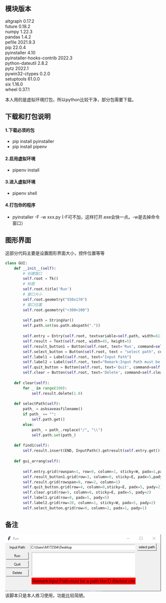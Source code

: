 ## 模块版本
altgraph                   0.17.2  
future                     0.18.2  
numpy                      1.22.3  
pandas                     1.4.2  
pefile                     2021.9.3  
pip                        22.0.4  
pyinstaller                4.10  
pyinstaller-hooks-contrib  2022.3  
python-dateutil            2.8.2  
pytz                       2022.1  
pywin32-ctypes             0.2.0  
setuptools                 61.0.0  
six                        1.16.0  
wheel                      0.37.1  

本人用的是虚拟环境打包，所以python比较干净，部分包需要下载。

## 下载和打包说明

#### 1.下载必须的包
- pip install pyinstaller   
- pip install pipenv  
#### 2.启用虚拟环境
- pipenv install
#### 3.进入虚拟环境
- pipenv shell
#### 4.打包你的程序
- pyinstaller -F -w xxx.py (-F可不加，这样打开.exe会快一点。-w是去掉命令窗口）

## 图形界面
这部分代码主要是设置图形界面大小，控件位置等等

```python
class GUI:
    def __init__(self):
        # 创建窗口
        self.root = Tk()
        # 标题
        self.root.title('Run')
        # 窗口大小
        self.root.geometry("550x170")
        # 窗口位置
        self.root.geometry("+300+200")
        
        self.path = StringVar()
        self.path.set(os.path.abspath("."))

        self.entry = Entry(self.root, textvariable=self.path, width=61)
        self.result = Text(self.root, width=45, height=5)
        self.result_button1 = Button(self.root, text='Run', command=self.find1, width=10, height=1)
        self.select_button = Button(self.root, text = "select path", command=self.selectPath)
        self.label1 = Label(self.root, text="Input Path")
        self.label2 = Label(self.root, text="Remark:Input Path must be a path like D:/file/test.csv",font=18,bg='red') 
        self.quit_button = Button(self.root, text='Quit', command=self.root.destroy, width=10, height=1)
        self.clear = Button(self.root, text='Delete', command=self.clear, width=10, height=1)
                
    def clear(self):
        for _ in range(100):
            self.result.delete(1.0)
     
    def selectPath(self):
        path_ = asksaveasfilename()
        if path_ == "":
            self.path.get()
        else:
            path_ = path_.replace("/", "\\")
            self.path.set(path_)
                
    def find1(self):
        self.result.insert(END, InputPath().getresult(self.entry.get()))

    def gui_arrang(self):
        
        self.entry.grid(rowspan=1, row=0, column=1, sticky=W, padx=1,pady=5)
        self.result_button1.grid(row=3, column=0, sticky=E, padx=5,pady=2)
        self.result.grid(rowspan=8, row=2, column=1)
        self.quit_button.grid(row=4, column=0,sticky=E, padx=5, pady=2)
        self.clear.grid(row=5, column=0, sticky=E, padx=5, pady=2)
        self.label1.grid(row=0, padx=5, pady=5) 
        self.label2.grid(row=20, column=1, sticky=W, padx=5, pady=2)
        self.select_button.grid(row=0, column=2, padx=1, pady=1)
```
## 备注
![image](https://github.com/myy258/make-an-.exe-by-python/blob/main/Screenshot%202022-04-07%20163833.png)  
该脚本只是本人练习使用，功能比较简陋。
